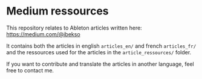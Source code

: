 # Medium ressources

This repository relates to Ableton articles written here: https://medium.com/@ibekso

It contains both the articles in english  `articles_en/` and french  `articles_fr/` and the ressources used for the articles in the `article_ressources/` folder.

If you want to contribute and translate the articles in another language, feel free to contact me.